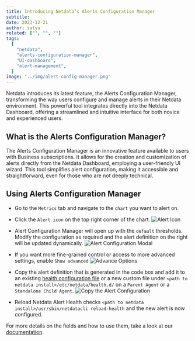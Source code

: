 ```yaml
---
title: Introducing Netdata’s Alerts Configuration Manager
subtitle: 
date: 2023-12-21
author: satya
related: ["", "", ""]
tags: 
  [
    "netdata",
    "alerts-configuration-manager",
    "UI-dashboard",
    "alert-management",
  ]
image: "../img/alert-config-manager.png"
---
```

Netdata introduces its latest feature, the Alerts Configuration Manager, transforming the way users configure and manage alerts in their Netdata environment. This powerful tool integrates directly into the Netdata Dashboard, offering a streamlined and intuitive interface for both novice and experienced users.



## What is the Alerts Configuration Manager?

The Alerts Configuration Manager is an innovative feature available to users with Business subscriptions. It allows for the creation and customization of alerts directly from the Netdata Dashboard, employing a user-friendly UI wizard. This tool simplifies alert configuration, making it accessible and straightforward, even for those who are not deeply technical.

## Using Alerts Configuration Manager

- Go to the `Metrics` tab and navigate to the `chart` you want to alert on.

- Click the `Alert icon` on the top right corner of the chart.
![Alert Icon](https://github.com/netdata/netdata/assets/96257330/88bb4e86-cbc7-4e01-9c84-6b901188c0de)

- Alert Configuration Manager will open up with the `default` thresholds. Modify the configuration as required and the alert definition on the right will be updated dynamically.
![Alert Configuration Modal](https://github.com/netdata/netdata/assets/96257330/ce39ae64-2ffe-4576-8c92-b7918bb8c91c)

- If you want more fine-grained control or access to more advanced settings, enable `Show advanced` 
![Advance Options](https://github.com/netdata/netdata/assets/96257330/b409b31b-6dc7-484c-a2a4-4e5e471d029b)

- Copy the alert definition that is generated in the code box and add it to an existing [health configuration file](https://learn.netdata.cloud/docs/alerting/health-configuration-reference#edit-health-configuration-files) or a new custom file under `<path to netdata install>/etc/netdata/health.d/` on a `Parent Agent` or a `Standalone Child Agent`.
![Copy the Alert Configuration](https://github.com/netdata/netdata/assets/96257330/c948e280-c6c8-426f-98b1-2b5256cc2707)

- Reload Netdata Alert Health checks `<path to netdata install>/usr/sbin/netdatacli reload-health` and the new alert is now configured.

For more details on the fields and how to use them, take a look at our [documentation](https://learn.netdata.cloud/docs/alerting/creating-alerts-with-the-alerts-configuration-manager).
